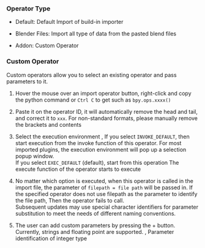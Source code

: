 ### Operator Type

+ Default: Default Import of build-in importer

+ Blender Files: Import all type of data from the pasted blend files

+ Addon: Custom Operator

### Custom Operator

Custom operators allow you to select an existing operator and pass parameters to it.

1. Hover the mouse over an import operator button, right-click and copy the python command or `Ctrl C` to get such
   as `bpy.ops.xxxx()`

2. Paste it on the operator ID, it will automatically remove the head and tail, and correct it to `xxx`. For
   non-standard formats, please manually remove the brackets and contents

3. Select the execution environment , If you select `INVOKE_DEFAULT`, then start execution from the invoke function of
   this operator. For most imported plugins, the execution environment will pop up a selection popup window.<br> If you
   select `EXEC_DEFAULT` (default), start from this operation The execute function of the operator starts to execute

4. No matter which option is executed, when this operator is called in the import file, the parameter
   of `filepath = file path` will be passed in. If the specified operator does not use filepath as the parameter to
   identify the file path, Then the operator fails to call.<br> Subsequent updates may use special character identifiers
   for parameter substitution to meet the needs of different naming conventions.

5. The user can add custom parameters by pressing the + button. Currently, strings and floating point are supported. ,
   Parameter identification of integer type